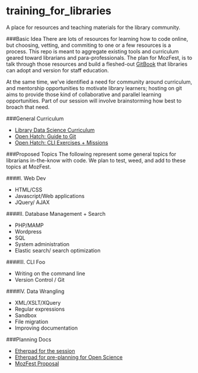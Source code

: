 training_for_libraries
======================

A place for resources and teaching materials for the library community.

###Basic Idea
There are lots of resources for learning how to code online, but choosing, vetting, and commiting to one or a few resources is a process. This repo is meant to aggregate existing tools and curriculum geared toward librarians and para-professionals. The plan for MozFest, is to talk through those resources and build a fleshed-out [GitBook](https://www.gitbook.io/) that libraries can adopt and version for staff education. 

At the same time, we've identified a need for community around curriculum, and mentorship opportunities to motivate library learners; hosting on git aims to provide those kind of collaborative and parallel learning opportunities. Part of our session will involve brainstorming how best to broach that need. 

###General Curriculum
* [Library Data Science Curriculum](http://altbibl.io/dst4l/)
* [Open Hatch: Guide to Git](https://openhatch.org/wiki/Open_Source_Comes_to_Campus/Curriculum)
* [Open Hatch: CLI Exercises + Missions](http://openhatch.org/missions/)

###Proposed Topics
The following represent some general topics for librarians in-the-know with code. We plan to test, weed, and add to these topics at MozFest.

####I. Web Dev
* HTML/CSS
* Javascript/Web applications
* JQuery/ AJAX

####II. Database Management + Search
* PHP/MAMP
* Wordpress
* SQL
* System administration
* Elastic search/ search optimization

####III. CLI Foo
* Writing on the command line
* Version Control / Git

####IV. Data Wrangling
* XML/XSLT/XQuery
* Regular expressions
* Sandbox
* File migration
* Improving documentation


###Planning Docs
* [Etherpad for the session](https://etherpad.mozilla.org/mozscience-hackinglibraries)
* [Etherpad for pre-planning for Open Science](https://etherpad.mozilla.org/sciencelab-mozfest2014-wranglers)
* [MozFest Proposal](https://github.com/riordan/mozfest-14-proposals/blob/master/hacking-hacking-the-library.md)